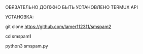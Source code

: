 ОБЯЗАТЕЛЬНО ДОЛЖНО БЫТЬ УСТАНОВЛЕНО TERMUX API

УСТАНОВКА:

git clone https://github.com/lamer112311/smspam2

cd smspam1

python3 smspam.py
